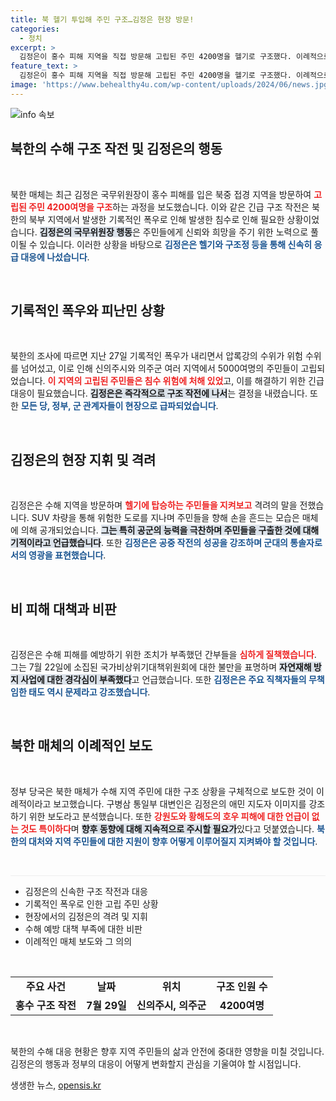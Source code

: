 ```yaml
---
title: 북 헬기 투입해 주민 구조…김정은 현장 방문!
categories:
  - 정치
excerpt: >
  김정은이 홍수 피해 지역을 직접 방문해 고립된 주민 4200명을 헬기로 구조했다. 이례적으로 공개된 현장 사진 속에서 그는 구조 작전을 지켜보며 격려하는 모습을 보였다. 인민의 안전을 위한 그의 리더십이 다시 한번 부각되고 있다.
feature_text: >
  김정은이 홍수 피해 지역을 직접 방문해 고립된 주민 4200명을 헬기로 구조했다. 이례적으로 공개된 현장 사진 속에서 그는 구조 작전을 지켜보며 격려하는 모습을 보였다. 인민의 안전을 위한 그의 리더십이 다시 한번 부각되고 있다.
image: 'https://www.behealthy4u.com/wp-content/uploads/2024/06/news.jpg'
---
```


<p><img src="https://www.behealthy4u.com/wp-content/uploads/2024/06/news.jpg" alt="info 속보" /></p>

<h2 data-ke-size="size26">북한의 수해 구조 작전 및 김정은의 행동</h2>

<p data-ke-size="size16">&nbsp;</p> 

<p>북한 매체는 최근 김정은 국무위원장이 홍수 피해를 입은 북중 접경 지역을 방문하여 <b><span style="color: #ee2323;">고립된 주민 4200여명을 구조</span></b>하는 과정을 보도했습니다. 이와 같은 긴급 구조 작전은 북한의 북부 지역에서 발생한 기록적인 폭우로 인해 발생한 침수로 인해 필요한 상황이었습니다. <b><span style="background-color: #21538527;">김정은의 국무위원장 행동</span></b>은 주민들에게 신뢰와 희망을 주기 위한 노력으로 풀이될 수 있습니다. 이러한 상황을 바탕으로 <b><span style="color: #1a5490;">김정은은 헬기와 구조정 등을 통해 신속히 응급 대응에 나섰습니다</span></b>.</p>

<p data-ke-size="size16">&nbsp;</p> 

<h2 data-ke-size="size26">기록적인 폭우와 피난민 상황</h2>

<p data-ke-size="size16">&nbsp;</p> 

<p>북한의 조사에 따르면 지난 27일 기록적인 폭우가 내리면서 압록강의 수위가 위험 수위를 넘어섰고, 이로 인해 신의주시와 의주군 여러 지역에서 5000여명의 주민들이 고립되었습니다. <b><span style="color: #ee2323;">이 지역의 고립된 주민들은 침수 위험에 처해 있었</span></b>고, 이를 해결하기 위한 긴급 대응이 필요했습니다. <b><span style="background-color: #21538527;">김정은은 즉각적으로 구조 작전에 나서</span></b>는 결정을 내렸습니다. 또한 <b><span style="color: #1a5490;">모든 당, 정부, 군 관계자들이 현장으로 급파되었습니다</span></b>.</p>

<p data-ke-size="size16">&nbsp;</p> 

<h2 data-ke-size="size26">김정은의 현장 지휘 및 격려</h2>

<p data-ke-size="size16">&nbsp;</p> 

<p>김정은은 수해 지역을 방문하며 <b><span style="color: #ee2323;">헬기에 탑승하는 주민들을 지켜보고</span></b> 격려의 말을 전했습니다. SUV 차량을 통해 위험한 도로를 지나며 주민들을 향해 손을 흔드는 모습은 매체에 의해 공개되었습니다. <b><span style="background-color: #21538527;">그는 특히 공군의 능력을 극찬하며 주민들을 구출한 것에 대해 기적이라고 언급했습니다</span></b>. 또한 <b><span style="color: #1a5490;">김정은은 공중 작전의 성공을 강조하며 군대의 통솔자로서의 영광을 표현했습니다</span></b>.</p>

<p data-ke-size="size16">&nbsp;</p> 

<h2 data-ke-size="size26">비 피해 대책과 비판</h2>

<p data-ke-size="size16">&nbsp;</p> 

<p>김정은은 수해 피해를 예방하기 위한 조치가 부족했던 간부들을 <b><span style="color: #ee2323;">심하게 질책했습니다</span></b>. 그는 7월 22일에 소집된 국가비상위기대책위원회에 대한 불만을 표명하며 <b><span style="background-color: #21538527;">자연재해 방지 사업에 대한 경각심이 부족했다</span></b>고 언급했습니다. 또한 <b><span style="color: #1a5490;">김정은은 주요 직책자들의 무책임한 태도 역시 문제라고 강조했습니다</span></b>.</p>

<p data-ke-size="size16">&nbsp;</p> 

<h2 data-ke-size="size26">북한 매체의 이례적인 보도</h2>

<p data-ke-size="size16">&nbsp;</p> 

<p>정부 당국은 북한 매체가 수해 지역 주민에 대한 구조 상황을 구체적으로 보도한 것이 이례적이라고 보고했습니다. 구병삼 통일부 대변인은 김정은의 애민 지도자 이미지를 강조하기 위한 보도라고 분석했습니다. 또한 <b><span style="color: #ee2323;">강원도와 황해도의 호우 피해에 대한 언급이 없는 것도 특이하다</span></b>며 <b><span style="background-color: #21538527;">향후 동향에 대해 지속적으로 주시할 필요가</span></b>있다고 덧붙였습니다. <b><span style="color: #1a5490;">북한의 대처와 지역 주민들에 대한 지원이 향후 어떻게 이루어질지 지켜봐야 할 것입니다</span></b>.</p>

<p data-ke-size="size16">&nbsp;</p> 

<hr style="height: 1px; background-color: #eee; border: none;">

<ul>
    <li>김정은의 신속한 구조 작전과 대응</li>
    <li>기록적인 폭우로 인한 고립 주민 상황</li>
    <li>현장에서의 김정은의 격려 및 지휘</li>
    <li>수해 예방 대책 부족에 대한 비판</li>
    <li>이례적인 매체 보도와 그 의의</li>
</ul>

<p data-ke-size="size16">&nbsp;</p> 

<table style="width: 100%;">
    <tr>
        <td style="text-align: center; height: 17px;"><b>주요 사건</b></td>
        <td style="text-align: center; height: 17px;"><b>날짜</b></td>
        <td style="text-align: center; height: 17px;"><b>위치</b></td>
        <td style="text-align: center; height: 17px;"><b>구조 인원 수</b></td>
    </tr>
    <tr>
        <td style="text-align: center; height: 17px;"><b>홍수 구조 작전</b></td>
        <td style="text-align: center; height: 17px;"><b>7월 29일</b></td>
        <td style="text-align: center; height: 17px;"><b>신의주시, 의주군</b></td>
        <td style="text-align: center; height: 17px;"><b>4200여명</b></td>
    </tr>
</table>

<p data-ke-size="size16">&nbsp;</p> 

<p>북한의 수해 대응 현황은 향후 지역 주민들의 삶과 안전에 중대한 영향을 미칠 것입니다. 김정은의 행동과 정부의 대응이 어떻게 변화할지 관심을 기울여야 할 시점입니다.</p>
생생한 뉴스, <a href="https://opensis.kr" rel="dofollow">opensis.kr</a>


